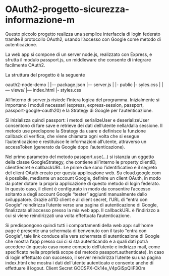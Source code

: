 # OAuth2-progetto-sicurezza-informazione-m

Questo piccolo progetto realizza una semplice interfaccia di login federato tramite il protocollo OAuth2, usando l’accesso con Google come metodo di autenticazione.

La web app si compone di un server node.js, realizzato con Express, e sfrutta il modulo passport.js, un middleware che consente di integrare facilmente OAuth2.

La struttura del progetto è la seguente

oauth2-node-demo
|
|— package.json
|— server.js
|
|- public
     |- syles.css
|
|— views/
     |— index.html
     |- styles.css

All’interno di server.js risiede l’intera logica del programma. Inizialmente si importano i moduli necessari (express, express-session, passport, passport-google-oauth20) e la Strategy di Google per l’autenticazione.

Si inizializza quindi passport: i metodi serializeUser e deserializeUser consentono di fare save e retrieve dei dati dell’utente nella/dalla sessione. Il metodo use predispone la Strategy da usare e definisce la funzione callback di verifica, che viene chiamata ogni volta che si esegue l’autenticazione e restituisce le informazioni all’utente, attraverso un accessToken (generato da Google dopo l’autenticazione).

Nel primo parametro del metodo passport.use(...) si istanzia un oggetto della classe GoogleStrategy, che contiene all’interno le property clientID, clientSecret e callbackURL. Le prime due sono l’identificativo e il segreto del client OAuth creato per questa applicazione web. 
Su cloud.google.com è possibile, mediante un account Google, definire un client OAuth, in modo da poter dotare la propria applicazione di questo metodo di login federato. In questo caso, il client è configurato in modo da consentire l’accesso soltanto a degli account Google “tester” aggiunti manualmente dallo sviluppatore. Grazie all’ID client e al client secret, l’URL di “entra con Google” reindirizza l’utente verso una pagina di autenticazione di Google, finalizzata all’accesso presso la mia web app. Il callbackURL è l’indirizzo a cui si viene reindirizzati una volta effettuata l’autenticazione.

Si predispongono quindi tutti i comportamenti della web app: sull’home page è presente una schermata di benvenuto con il tasto “entra con Google”, tale link conduce alla vera schermata di autenticazione di Google che mostra l’app presso cui ci si sta autenticando e a quali dati potrà accedere (in questo caso nome competo dell’utente e indirizzo mail, come specificato nella proprietà scope del metodo passport.authenticate). In caso di login effettuato con successo, il server reindirizza l’utente su una pagina index.html che mostra i dati dell’utente autenticato e consente anche di effettuare il logout.
Client Secret GOCSPX-Ck14e_V4pGiSpQliF3Om
